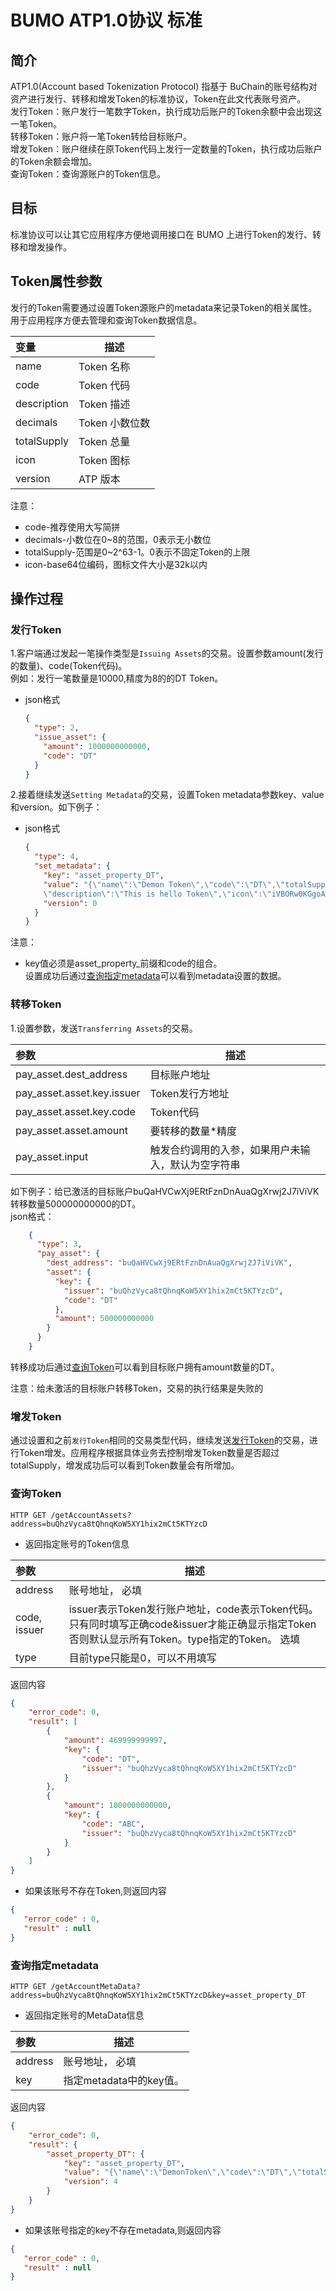 # BUMO ATP1.0协议 标准

## 简介

ATP1.0(Account based Tokenization Protocol) 指基于 BuChain的账号结构对资产进行发行、转移和增发Token的标准协议，Token在此文代表账号资产。  
发行Token：账户发行一笔数字Token，执行成功后账户的Token余额中会出现这一笔Token。  
转移Token：账户将一笔Token转给目标账户。  
增发Token：账户继续在原Token代码上发行一定数量的Token，执行成功后账户的Token余额会增加。  
查询Token：查询源账户的Token信息。

## 目标

标准协议可以让其它应用程序方便地调用接口在 BUMO 上进行Token的发行、转移和增发操作。


## Token属性参数
发行的Token需要通过设置Token源账户的metadata来记录Token的相关属性。用于应用程序方便去管理和查询Token数据信息。  

| 变量        | 描述                    |  
| :----------- | --------------------------- |
|name          | Token 名称                 |
|code          | Token 代码                  |
|description   | Token 描述                  |
|decimals      | Token 小数位数              |
|totalSupply   | Token 总量                  |
|icon          | Token 图标                  |
|version       | ATP 版本                |  

注意：
- code-推荐使用大写简拼
- decimals-小数位在0~8的范围，0表示无小数位
- totalSupply-范围是0~2^63-1。0表示不固定Token的上限
- icon-base64位编码，图标文件大小是32k以内



## 操作过程

### 发行Token  
1.客户端通过发起一笔操作类型是`Issuing Assets`的交易。设置参数amount(发行的数量)、code(Token代码)。  
例如：发行一笔数量是10000,精度为8的的DT Token。

- json格式

    ```json
    {
      "type": 2,
      "issue_asset": {
        "amount": 1000000000000,
        "code": "DT"
      }
    }
    ```

2.接着继续发送`Setting Metadata`的交易，设置Token metadata参数key、value和version。如下例子：  
- json格式

    ```JSON
    {
      "type": 4,
      "set_metadata": {
        "key": "asset_property_DT",
        "value": "{\"name\":\"Demon Token\",\"code\":\"DT\",\"totalSupply\":\"10000000000000\",\"decimals\":8,
        \"description\":\"This is hello Token\",\"icon\":\"iVBORw0KGgoAAAANSUhEUgAAAAE....\",\"version\":\"1.0\"}",
        "version": 0
      }
    }
    ```
注意：
- key值必须是asset_property_前缀和code的组合。  
设置成功后通过[查询指定metadata](#查询指定metadata)可以看到metadata设置的数据。


### 转移Token  
1.设置参数，发送`Transferring Assets`的交易。  

|参数|描述
|:--- | --- 
|pay_asset.dest_address |  目标账户地址
|pay_asset.asset.key.issuer|  Token发行方地址
|pay_asset.asset.key.code|  Token代码
|pay_asset.asset.amount|  要转移的数量*精度
|pay_asset.input|  触发合约调用的入参，如果用户未输入，默认为空字符串  


如下例子：给已激活的目标账户buQaHVCwXj9ERtFznDnAuaQgXrwj2J7iViVK转移数量500000000000的DT。  
json格式：
```JSON
    {
      "type": 3,
      "pay_asset": {
        "dest_address": "buQaHVCwXj9ERtFznDnAuaQgXrwj2J7iViVK",
        "asset": {
          "key": {
            "issuer": "buQhzVyca8tQhnqKoW5XY1hix2mCt5KTYzcD",
            "code": "DT"
          },
          "amount": 500000000000
        }
      }
    }
  ```  
  转移成功后通过[查询Token](#查询token)可以看到目标账户拥有amount数量的DT。  

  注意：给未激活的目标账户转移Token，交易的执行结果是失败的
### 增发Token  
通过设置和之前`发行Token`相同的交易类型代码，继续发送[发行Token](#发行token)的交易，进行Token增发。应用程序根据具体业务去控制增发Token数量是否超过totalSupply，增发成功后可以看到Token数量会有所增加。  


### 查询Token

```text
HTTP GET /getAccountAssets?address=buQhzVyca8tQhnqKoW5XY1hix2mCt5KTYzcD
```

 - 返回指定账号的Token信息

| 参数         | 描述                                                                                                                                                    |
| :----------- | ------------------------------------------------------------------------------------------------------------------------------------------------------- |
| address      | 账号地址， 必填  |
| code, issuer | issuer表示Token发行账户地址，code表示Token代码。只有同时填写正确code&issuer才能正确显示指定Token否则默认显示所有Token。type指定的Token。 选填|
| type      | 目前type只能是0，可以不用填写  |

返回内容

```json
{
    "error_code": 0,
    "result": [
        {
            "amount": 469999999997,
            "key": {
                "code": "DT",
                "issuer": "buQhzVyca8tQhnqKoW5XY1hix2mCt5KTYzcD"
            }
        },
        {
            "amount": 1000000000000,
            "key": {
                "code": "ABC",
                "issuer": "buQhzVyca8tQhnqKoW5XY1hix2mCt5KTYzcD"
            }
        }
    ]
}

```

- 如果该账号不存在Token,则返回内容

```json
{
   "error_code" : 0,
   "result" : null
}
```    
### 查询指定metadata

```text
HTTP GET /getAccountMetaData?address=buQhzVyca8tQhnqKoW5XY1hix2mCt5KTYzcD&key=asset_property_DT
```

 - 返回指定账号的MetaData信息

| 参数         | 描述                                                                                                                                                    |
| :----------- | ------------------------------------------------------------------------------------------------------------------------------------------------------- |
| address      | 账号地址， 必填  |
| key      | 指定metadata中的key值。   |

返回内容

```json
{
    "error_code": 0,
    "result": {
        "asset_property_DT": {
            "key": "asset_property_DT",
            "value": "{\"name\":\"DemonToken\",\"code\":\"DT\",\"totalSupply\":\"1000000000000\",\"decimals\":8,\"description\":\"This is hello Token\",\"icon\":\"iVBORw0KGgoAAAANSUhEUgAAAAE\",\"version\":\"1.0\"}",
            "version": 4
        }
    }
}

```

- 如果该账号指定的key不存在metadata,则返回内容

```json
{
   "error_code" : 0,
   "result" : null
}
```  






